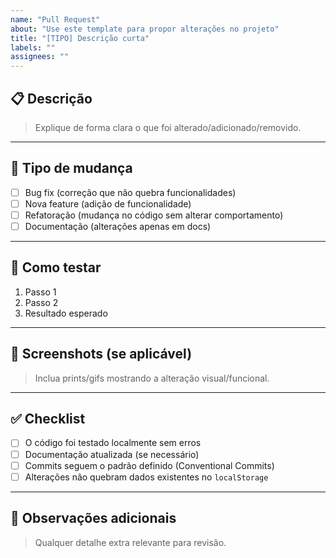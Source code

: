 ```yaml
---
name: "Pull Request"
about: "Use este template para propor alterações no projeto"
title: "[TIPO] Descrição curta"
labels: ""
assignees: ""
---
```


## 📋 Descrição

> Explique de forma clara o que foi alterado/adicionado/removido.

---

## 🔄 Tipo de mudança

- [ ] Bug fix (correção que não quebra funcionalidades)
- [ ] Nova feature (adição de funcionalidade)
- [ ] Refatoração (mudança no código sem alterar comportamento)
- [ ] Documentação (alterações apenas em docs)

---

## 🧪 Como testar

1. Passo 1
2. Passo 2
3. Resultado esperado

---

## 📸 Screenshots (se aplicável)

> Inclua prints/gifs mostrando a alteração visual/funcional.

---

## ✅ Checklist

- [ ] O código foi testado localmente sem erros
- [ ] Documentação atualizada (se necessário)
- [ ] Commits seguem o padrão definido (Conventional Commits)
- [ ] Alterações não quebram dados existentes no `localStorage`

---

## 📌 Observações adicionais

> Qualquer detalhe extra relevante para revisão.
